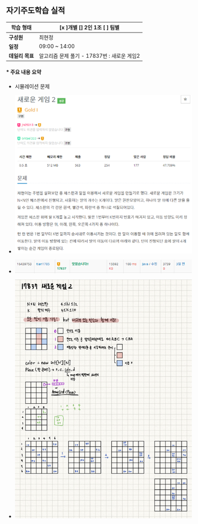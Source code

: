 ## 자기주도학습 실적


| **학습 형태** | [x ]개별 [] 2인 1조 [ ] 팀별 |
| ------------- | -------------------------- |
| **구성원** | 최현정 |
| **일정** | 09:00 ~ 14:00 |
| **데일리 목표** | 알고리즘 문제 풀기 - 17837번 : 새로운 게임2 |



#### * 주요 내용 요약

- 시뮬레이션 문제

- ![image-20191216091739907](./img/image-20191216091739907.png)

- ![image-20191216091821539](./img/image-20191216091821539.png)

- ![IMG_0058](./img/IMG_0058.PNG)

  

